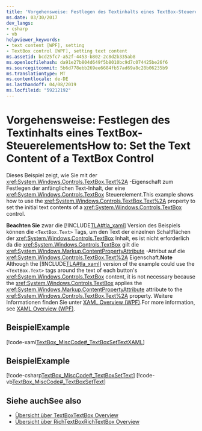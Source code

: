 ```yaml
---
title: 'Vorgehensweise: Festlegen des Textinhalts eines TextBox-Steuerelements'
ms.date: 03/30/2017
dev_langs:
- csharp
- vb
helpviewer_keywords:
- text content [WPF], setting
- TextBox control [WPF], setting text content
ms.assetid: bcd25fc7-a52f-4453-b802-2c8d2b335ab8
ms.openlocfilehash: da91e27b804d649f5b8010bc9d7c074425be26f6
ms.sourcegitcommit: 5b6d778ebb269ee6684fb57ad69a8c28b06235b9
ms.translationtype: MT
ms.contentlocale: de-DE
ms.lasthandoff: 04/08/2019
ms.locfileid: "59212192"
---
```

# <a name="how-to-set-the-text-content-of-a-textbox-control"></a><span data-ttu-id="95722-102">Vorgehensweise: Festlegen des Textinhalts eines TextBox-Steuerelements</span><span class="sxs-lookup"><span data-stu-id="95722-102">How to: Set the Text Content of a TextBox Control</span></span>
<span data-ttu-id="95722-103">Dieses Beispiel zeigt, wie Sie mit der <xref:System.Windows.Controls.TextBox.Text%2A> -Eigenschaft zum Festlegen der anfänglichen Text-Inhalt, der eine <xref:System.Windows.Controls.TextBox> Steuerelement.</span><span class="sxs-lookup"><span data-stu-id="95722-103">This example shows how to use the <xref:System.Windows.Controls.TextBox.Text%2A> property to set the initial text contents of a <xref:System.Windows.Controls.TextBox> control.</span></span>  
  
 <span data-ttu-id="95722-104">**Beachten Sie** zwar die [!INCLUDE[TLA#tla_xaml](../../../../includes/tlasharptla-xaml-md.md)] Version des Beispiels können die `<TextBox.Text>` Tags, um den Text der einzelnen Schaltflächen der <xref:System.Windows.Controls.TextBox> Inhalt, es ist nicht erforderlich da die <xref:System.Windows.Controls.TextBox> gilt die <xref:System.Windows.Markup.ContentPropertyAttribute> -Attribut auf die <xref:System.Windows.Controls.TextBox.Text%2A> Eigenschaft.</span><span class="sxs-lookup"><span data-stu-id="95722-104">**Note** Although the [!INCLUDE[TLA#tla_xaml](../../../../includes/tlasharptla-xaml-md.md)] version of the example could use the `<TextBox.Text>` tags around the text of each button's <xref:System.Windows.Controls.TextBox> content, it is not necessary because the <xref:System.Windows.Controls.TextBox> applies the <xref:System.Windows.Markup.ContentPropertyAttribute> attribute to the <xref:System.Windows.Controls.TextBox.Text%2A> property.</span></span> <span data-ttu-id="95722-105">Weitere Informationen finden Sie unter [XAML Overview (WPF)](../advanced/xaml-overview-wpf.md).</span><span class="sxs-lookup"><span data-stu-id="95722-105">For more information, see [XAML Overview (WPF)](../advanced/xaml-overview-wpf.md).</span></span>  
  
## <a name="example"></a><span data-ttu-id="95722-106">Beispiel</span><span class="sxs-lookup"><span data-stu-id="95722-106">Example</span></span>  
 [!code-xaml[TextBox_MiscCode#_TextBoxSetTextXAML](~/samples/snippets/csharp/VS_Snippets_Wpf/TextBox_MiscCode/CSharp/Window1.xaml#_textboxsettextxaml)]  
  
## <a name="example"></a><span data-ttu-id="95722-107">Beispiel</span><span class="sxs-lookup"><span data-stu-id="95722-107">Example</span></span>  
 [!code-csharp[TextBox_MiscCode#_TextBoxSetText](~/samples/snippets/csharp/VS_Snippets_Wpf/TextBox_MiscCode/CSharp/Window1.xaml.cs#_textboxsettext)]
 [!code-vb[TextBox_MiscCode#_TextBoxSetText](~/samples/snippets/visualbasic/VS_Snippets_Wpf/TextBox_MiscCode/VisualBasic/Window1.xaml.vb#_textboxsettext)]  
  
## <a name="see-also"></a><span data-ttu-id="95722-108">Siehe auch</span><span class="sxs-lookup"><span data-stu-id="95722-108">See also</span></span>

- [<span data-ttu-id="95722-109">Übersicht über TextBox</span><span class="sxs-lookup"><span data-stu-id="95722-109">TextBox Overview</span></span>](textbox-overview.md)
- [<span data-ttu-id="95722-110">Übersicht über RichTextBox</span><span class="sxs-lookup"><span data-stu-id="95722-110">RichTextBox Overview</span></span>](richtextbox-overview.md)
